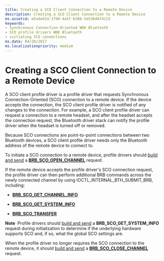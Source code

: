 ```yaml
---
title: Creating a SCO Client Connection to a Remote Device
description: Creating a SCO Client Connection to a Remote Device
ms.assetid: e5a4ed14-1fb0-4a5f-b388-5e536d674c23
keywords:
- Synchronous Connection-Oriented WDK Bluetooth
- SCO profile drivers WDK Bluetooth
- initiating SCO connections
ms.date: 04/20/2017
ms.localizationpriority: medium
---
```


# Creating a SCO Client Connection to a Remote Device


A SCO client profile driver is a profile driver that requests Synchronous Connection-Oriented (SCO) connection to a remote device. If the device accepts the connection, the SCO client profile driver is notified of any changes to the connection. For example, a SCO client profile driver can request a connection to a remote headset, and after the headset accepts the connection request, the Bluetooth driver stack can notify the profile driver when the headset is turned off or removed.

Because SCO connections are point-to-point connections between two Bluetooth devices, a SCO client profile driver needs only the Bluetooth address of the remote device to connect to.

To initiate a SCO connection to a remote device, profile drivers should [build and send](building-and-sending-a-brb.md) a [**BRB\_SCO\_OPEN\_CHANNEL**](/previous-versions/ff536626(v=vs.85)) request.

If the remote device accepts the profile driver's SCO connection request, the profile driver can then perform additional BRB commands across the newly connected channel by using IOCTL\_INTERNAL\_BTH\_SUBMIT\_BRB, including:

-   [**BRB\_SCO\_GET\_CHANNEL\_INFO**](/previous-versions/ff536624(v=vs.85))

-   [**BRB\_SCO\_GET\_SYSTEM\_INFO**](/previous-versions/ff536625(v=vs.85))

-   [**BRB\_SCO\_TRANSFER**](/previous-versions/ff536629(v=vs.85))

**Note**  Profile drivers should [build and send](building-and-sending-a-brb.md) a **BRB\_SCO\_GET\_SYSTEM\_INFO** request during initialization to determine if the underlying hardware supports SCO and, if so, what the global SCO settings are.

 

When the profile driver no longer requires the SCO connection to the remote device, it should [build and send](building-and-sending-a-brb.md) a [**BRB\_SCO\_CLOSE\_CHANNEL**](/previous-versions/ff536622(v=vs.85)) request.

 

